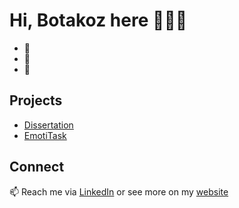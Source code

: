 # Hi, Botakoz here 👩🏻‍💻

- 🔭 
- 🌱 
- 💬 

## Projects
- [Dissertation](https://github.com/)
- [EmotiTask](https://github.com/)

## Connect
📫 Reach me via [LinkedIn](https://linkedin.com/) or see more on my [website](https://zhanzakovab.github.io)
